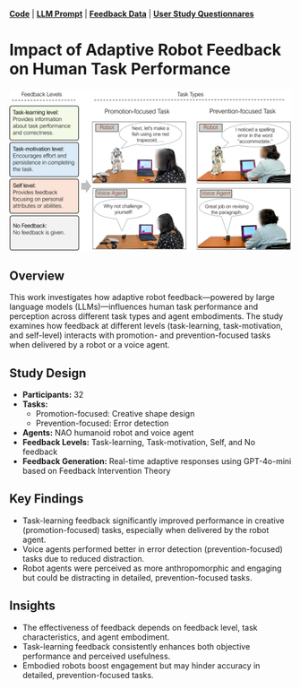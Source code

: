 
[**Code**](https://github.com/robot-feedback/feedback-impact/tree/main/code)
| [**LLM Prompt**](https://github.com/robot-feedback/feedback-impact/tree/main/llm_prompt/)
| [**Feedback Data**](https://github.com/robot-feedback/feedback-impact/tree/main/generated_feedback/)
| [**User Study Questionnares**](https://github.com/robot-feedback/feedback-impact/tree/main/supplementary_files)

# Impact of Adaptive Robot Feedback on Human Task Performance

![Feedback Study Design](./project_images/feedback_study_design.png)

## Overview
This work investigates how adaptive robot feedback—powered by large language models (LLMs)—influences human task performance and perception across different task types and agent embodiments. The study examines how feedback at different levels (task-learning, task-motivation, and self-level) interacts with promotion- and prevention-focused tasks when delivered by a robot or a voice agent.

## Study Design
- **Participants:** 32
- **Tasks:** 
  - Promotion-focused: Creative shape design
  - Prevention-focused: Error detection
- **Agents:** NAO humanoid robot and voice agent
- **Feedback Levels:** Task-learning, Task-motivation, Self, and No feedback
- **Feedback Generation:** Real-time adaptive responses using GPT-4o-mini based on Feedback Intervention Theory

## Key Findings
- Task-learning feedback significantly improved performance in creative (promotion-focused) tasks, especially when delivered by the robot agent.
- Voice agents performed better in error detection (prevention-focused) tasks due to reduced distraction.
- Robot agents were perceived as more anthropomorphic and engaging but could be distracting in detailed, prevention-focused tasks.

## Insights
- The effectiveness of feedback depends on feedback level, task characteristics, and agent embodiment.
- Task-learning feedback consistently enhances both objective performance and perceived usefulness.
- Embodied robots boost engagement but may hinder accuracy in detailed, prevention-focused tasks.